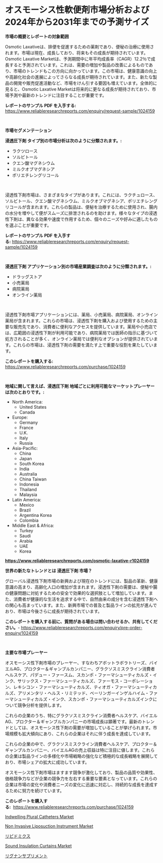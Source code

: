 <p><h1>オスモーシス性軟便剤市場分析および2024年から2031年までの予測サイズ</h1></p><p><strong>市場の概要とレポートの対象範囲</strong></p>
<p><p>Osmotic Laxativeは、排便を促進するための薬剤であり、便秘の治療に使用されます。市場は現在、成長しており、将来もその成長が期待されています。Osmotic Laxative Marketは、予測期間中に年平均成長率（CAGR）12.2％で成長すると予測されています。これは、需要の増加や製品の改善によるものであり、市場のトレンドもこの方向に向かっています。この市場は、健康意識の向上や高齢化社会の進展によってさらなる成長が期待されています。また、新たな製品の開発や販売促進活動など、市場をけん引する要因も増えています。全体的に見ると、Osmotic Laxative Marketは将来的に更なる成長が期待されており、市場予測や最新のトレンドに注目することが重要です。</p></p>
<p><strong>レポートのサンプル PDF を入手する:</strong> <a href="https://www.reliableresearchreports.com/enquiry/request-sample/1024159">https://www.reliableresearchreports.com/enquiry/request-sample/1024159</a></p>
<p>&nbsp;</p>
<p><strong>市場セグメンテーション</strong></p>
<p><strong>浸透圧下剤 タイプ別の市場分析は次のように分類されます。:</strong></p>
<p><ul><li>ラクツロース</li><li>ソルビトール</li><li>クエン酸マグネシウム</li><li>ミルクオブマグネシア</li><li>ポリエチレングリコール</li></ul></p>
<p>&nbsp;</p>
<p><p>浸透性下剤市場は、さまざまなタイプがあります。これには、ラクチュロース、ソルビトール、クエン酸マグネシウム、ミルクオブマグネシア、ポリエチレングリコールが含まれます。これらの製品は、便秘を治療するために使用され、腸内の水分を増やして便がスムーズに排泄されるのを助けます。様々なタイプの浸透性下剤は、異なる効果や速度で作用するため、個々のニーズや好みに適したものを選ぶことが重要です。</p></p>
<p><strong>レポートのサンプル PDF を入手する:</strong>&nbsp;<a href="https://www.reliableresearchreports.com/enquiry/request-sample/1024159">https://www.reliableresearchreports.com/enquiry/request-sample/1024159</a></p>
<p>&nbsp;</p>
<p><strong> 浸透圧下剤 アプリケーション別の市場産業調査は次のように分類されます。:</strong></p>
<p><ul><li>ドラッグストア</li><li>小売薬局</li><li>病院薬局</li><li>オンライン薬局</li></ul></p>
<p>&nbsp;</p>
<p><p>浸透性下剤市場アプリケーションには、薬局、小売薬局、病院薬局、オンライン薬局が含まれます。これらの市場は、浸透性下剤を購入および使用するための主要な販売先であり、消費者に便利なアクセスを提供しています。薬局や小売店では、広範囲の浸透性下剤が利用可能であり、病院薬局では医師の指示に基づいて処方されることが多く、オンライン薬局では便利なオプションが提供されています。これらの市場は、浸透性下剤の需要を満たす上で重要な役割を果たしています。</p></p>
<p><strong>このレポートを購入する:</strong>&nbsp; <a href="https://www.reliableresearchreports.com/purchase/1024159">https://www.reliableresearchreports.com/purchase/1024159</a></p>
<p>&nbsp;</p>
<p><strong>地域に関して言えば、浸透圧下剤 地域ごとに利用可能なマーケットプレーヤーは次のとおりです。:</strong></p>
<p><ul>
    <li>
        North America:
        <ul>
            <li>United States</li>
            <li>Canada</li>
        </ul>
    </li>
    <li>
        Europe:
        <ul>
            <li>Germany</li>
            <li>France</li>
            <li>U.K.</li>
            <li>Italy</li>
            <li>Russia</li>
        </ul>
    </li>
    <li>
        Asia-Pacific:
        <ul>
            <li>China</li>
            <li>Japan</li>
            <li>South Korea</li>
            <li>India</li>
            <li>Australia</li>
            <li>China Taiwan</li>
            <li>Indonesia</li>
            <li>Thailand</li>
            <li>Malaysia</li>
        </ul>
    </li>
    <li>
        Latin America:
        <ul>
            <li>Mexico</li>
            <li>Brazil</li>
            <li>Argentina Korea</li>
            <li>Colombia</li>
        </ul>
    </li>
    <li>
        Middle East & Africa:
        <ul>
            <li>Turkey</li>
            <li>Saudi</li>
            <li>Arabia</li>
            <li>UAE</li>
            <li>Korea</li>
        </ul>
    </li>
    </ul></p>
<p><strong><a href="https://www.reliableresearchreports.com/osmotic-laxative-r1024159">https://www.reliableresearchreports.com/osmotic-laxative-r1024159</a></strong>&nbsp;</p>
<p><strong>世界の新たなトレンドとは 浸透圧下剤 市場？</strong></p>
<p><p>グローバル浸透性下剤市場の新興および現在のトレンドには、製品の革新、健康意識の高まり、高齢化人口の増加が含まれます。浸透性下剤の需要は、便秘や腸の健康問題に対処するための安全で効果的な選択肢として増加しています。また、消費者が健康的な生活を追求する中で、自然由来の成分を含む浸透性下剤への関心も高まっています。また、新興市場での普及と製品ラインの拡充が進んでおり、市場は今後さらに成長が期待されています。</p></p>
<p><strong>このレポートを購入する前に、質問がある場合は問い合わせるか、共有してください。</strong>- <a href="https://www.reliableresearchreports.com/enquiry/pre-order-enquiry/1024159">https://www.reliableresearchreports.com/enquiry/pre-order-enquiry/1024159</a></p>
<p>&nbsp;</p>
<p><strong>主要な市場プレーヤー</strong></p>
<p><p>オスモーシス性下剤市場のプレーヤー、すなわちアボットラボラトリーズ、バイエルAG、プロクター＆ギャンブルカンパニー、グラクソスミスクライン消費者ヘルスケア、パデュー・ファースム、スカンポ・ファーマシューティカルズ・インク、サリックス・ファーマシューティカルズ、ファーモス・コーポレーション、レキシコン・ファーマシューティカルズ、ティオガ・ファーマシューティカルズ、アリメンタリ・ヘルス・リミテッド、ベーリンガーインゲルハイム・ファーマシューティカルズ・インク、スカンポ・ファーマシューティカルズインクについて競争分析を提供します。</p><p>これらの企業のうち、特にグラクソスミスクライン消費者ヘルスケア、バイエルAG、プロクター＆ギャンブルカンパニーの市場成長は顕著です。最新のトレンドとしては、オスモーシス性下剤の需要が増加していることが挙げられます。市場規模も拡大傾向にあり、これらの企業はそれに伴う成長を達成しています。</p><p>これらの企業の中で、グラクソスミスクライン消費者ヘルスケア、プロクター＆ギャンブルカンパニー、バイエルAGの売上収益は特に注目に値します。これらの企業は製品ラインの多様化や市場戦略の強化など積極的な成長戦略を展開しており、市場シェアの拡大に成功しています。</p><p>オスモーシス性下剤市場はますます競争が激化しており、製品の品質や効果性、価格競争力などが企業の競争力を左右する重要な要素となっています。これらの企業は市場の変化や消費者ニーズの変化に迅速に対応し、持続的な成長を達成するために努力を続けています。</p></p>
<p><strong>このレポートを購入する:</strong>&nbsp;&nbsp;<a href="https://www.reliableresearchreports.com/purchase/1024159">https://www.reliableresearchreports.com/purchase/1024159</a></p>
<p><p><a href="https://github.com/arionmp/Market-Research-Report-List-2/blob/main/indwelling-plural-catheters-market.md">Indwelling Plural Catheters Market</a></p><p><a href="https://github.com/pgtimber/Market-Research-Report-List-2/blob/main/non-invasive-liposuction-instrument-market.md">Non Invasive Liposuction Instrument Market</a></p><p><a href="https://github.com/zjkmgcs938405/Market-Research-Report-List-1/blob/main/634972423764.md">リピドミクス</a></p><p><a href="https://issuu.com/reportprime-2/docs/sound-insulation-curtains-market-size-2030.pptx">Sound Insulation Curtains Market</a></p><p><a href="https://github.com/mohamedbakry57/Market-Research-Report-List-3/blob/main/872157423763.md">リグナンサプリメント</a></p></p>
